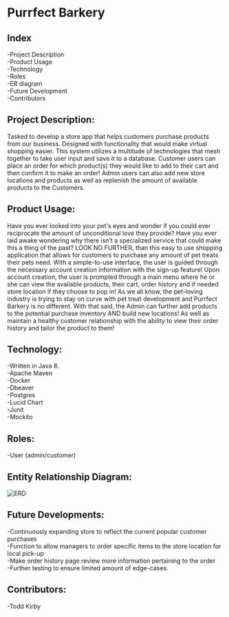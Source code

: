 # Purrfect Barkery

## Index
-Project Description <br/>
-Product Usage <br/>
-Technology  <br/>
-Roles <br/>
-ER diagram <br/>
-Future Development <br/>
-Contributors <br/>

## Project Description:
Tasked to develop a store app that helps customers purchase products from our business. 
Designed with functionality that would make virtual shopping easier. 
This system utilizes a multitude of technologies that mesh together to take user input and save it to a database.
Customer users can place an order for which product(s) they would like to add to their cart and then confirm it to make an order!
Admin users can also add new store locations and products as well as replenish the amount of available products to the Customers.


## Product Usage:
Have you ever looked into your pet's eyes and wonder if you could ever reciprocate the amount of unconditional love they provide?
Have you ever laid awake wondering why there isn't a specialized service that could make this a thing of the past?
LOOK NO FURTHER, than this easy to use shopping application that allows for customers to purchase any amount of pet treats their pets need.
With a simple-to-use interface, the user is guided through the necessary account creation information with the sign-up feature!
Upon account creation, the user is prompted through a main menu where he or she can view the available products, their cart, order history and if needed store location if they choose to pop in!
As we all know, the pet-loving industry is trying to stay on curve with pet treat development and Purrfect Barkery is no different.
With that said, the Admin can further add products to the potential purchase inventory AND build new locations! As well as maintain a healthy customer relationship with the ability to view their order history and tailor the product to them!


## Technology: 
-Written in Java 8. <br/>
-Apache Maven <br/>
-Docker <br/>
-Dbeaver <br/>
-Postgres <br/>
-Lucid Chart <br/>
-Junit <br/>
-Mockito


## Roles:
-User (admin/customer)

## Entity Relationship Diagram:

![ERD](https://photos.app.goo.gl/hgcVbw45D9odzQP4A)


## Future Developments:
-Continuously expanding store to reflect the current popular customer purchases <br/>
-Function to allow managers to order specific items to the store location for local pick-up <br/>
-Make order history page review more information pertaining to the order <br/>
-Further testing to ensure limited amount of edge-cases.

## Contributors:
-Todd Kirby
